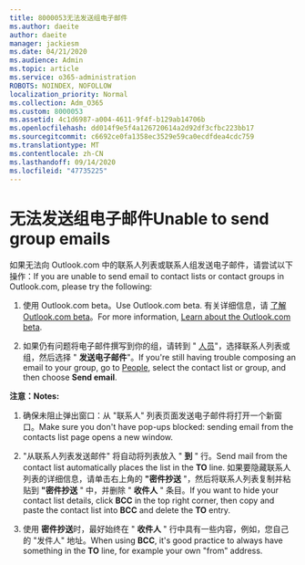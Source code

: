 ```yaml
---
title: 8000053无法发送组电子邮件
ms.author: daeite
author: daeite
manager: jackiesm
ms.date: 04/21/2020
ms.audience: Admin
ms.topic: article
ms.service: o365-administration
ROBOTS: NOINDEX, NOFOLLOW
localization_priority: Normal
ms.collection: Adm_O365
ms.custom: 8000053
ms.assetid: 4c1d6987-a004-4611-9f4f-b129ab14706b
ms.openlocfilehash: dd014f9e5f4a126720614a2d92df3cfbc223bb17
ms.sourcegitcommit: c6692ce0fa1358ec3529e59ca0ecdfdea4cdc759
ms.translationtype: MT
ms.contentlocale: zh-CN
ms.lasthandoff: 09/14/2020
ms.locfileid: "47735225"
---
```

# <a name="unable-to-send-group-emails"></a><span data-ttu-id="c6800-102">无法发送组电子邮件</span><span class="sxs-lookup"><span data-stu-id="c6800-102">Unable to send group emails</span></span>

<span data-ttu-id="c6800-103">如果无法向 Outlook.com 中的联系人列表或联系人组发送电子邮件，请尝试以下操作：</span><span class="sxs-lookup"><span data-stu-id="c6800-103">If you are unable to send email to contact lists or contact groups in Outlook.com, please try the following:</span></span>
  
1. <span data-ttu-id="c6800-104">使用 Outlook.com beta。</span><span class="sxs-lookup"><span data-stu-id="c6800-104">Use Outlook.com beta.</span></span> <span data-ttu-id="c6800-105">有关详细信息，请 [了解 Outlook.com beta](https://support.office.com/article/e2261c7f-d413-4084-8f22-21282f42d8cf)。</span><span class="sxs-lookup"><span data-stu-id="c6800-105">For more information, [Learn about the Outlook.com beta](https://support.office.com/article/e2261c7f-d413-4084-8f22-21282f42d8cf).</span></span>
    
2. <span data-ttu-id="c6800-106">如果仍有问题将电子邮件撰写到你的组，请转到 " [人员](https://outlook.live.com/people/)"，选择联系人列表或组，然后选择 " **发送电子邮件**"。</span><span class="sxs-lookup"><span data-stu-id="c6800-106">If you're still having trouble composing an email to your group, go to [People](https://outlook.live.com/people/), select the contact list or group, and then choose **Send email**.</span></span>
    
 <span data-ttu-id="c6800-107">**注意：**</span><span class="sxs-lookup"><span data-stu-id="c6800-107">**Notes:**</span></span>
  
1. <span data-ttu-id="c6800-108">确保未阻止弹出窗口：从 "联系人" 列表页面发送电子邮件将打开一个新窗口。</span><span class="sxs-lookup"><span data-stu-id="c6800-108">Make sure you don't have pop-ups blocked: sending email from the contacts list page opens a new window.</span></span>
    
2. <span data-ttu-id="c6800-109">"从联系人列表发送邮件" 将自动将列表放入 " **到** " 行。</span><span class="sxs-lookup"><span data-stu-id="c6800-109">Send mail from the contact list automatically places the list in the **TO** line.</span></span> <span data-ttu-id="c6800-110">如果要隐藏联系人列表的详细信息，请单击右上角的 **"密件抄送** "，然后将联系人列表复制并粘贴到 **"密件抄送** " 中，并删除 " **收件人** " 条目。</span><span class="sxs-lookup"><span data-stu-id="c6800-110">If you want to hide your contact list details, click **BCC** in the top right corner, then copy and paste the contact list into **BCC** and delete the **TO** entry.</span></span> 
    
3. <span data-ttu-id="c6800-111">使用 **密件抄送**时，最好始终在 " **收件人** " 行中具有一些内容，例如，您自己的 "发件人" 地址。</span><span class="sxs-lookup"><span data-stu-id="c6800-111">When using **BCC**, it's good practice to always have something in the **TO** line, for example your own "from" address.</span></span> 
    

